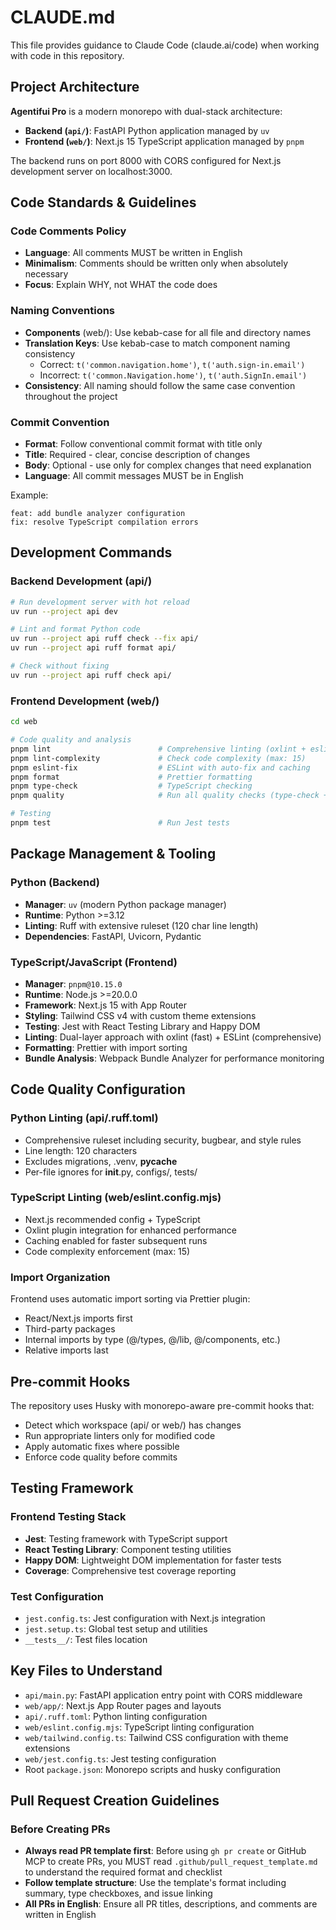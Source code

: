 # CLAUDE.md

This file provides guidance to Claude Code (claude.ai/code) when working with code in this repository.

## Project Architecture

**Agentifui Pro** is a modern monorepo with dual-stack architecture:
- **Backend (`api/`)**: FastAPI Python application managed by `uv`
- **Frontend (`web/`)**: Next.js 15 TypeScript application managed by `pnpm`

The backend runs on port 8000 with CORS configured for Next.js development server on localhost:3000.

## Code Standards & Guidelines

### Code Comments Policy
- **Language**: All comments MUST be written in English
- **Minimalism**: Comments should be written only when absolutely necessary
- **Focus**: Explain WHY, not WHAT the code does

### Naming Conventions
- **Components** (web/): Use kebab-case for all file and directory names
- **Translation Keys**: Use kebab-case to match component naming consistency
  - Correct: `t('common.navigation.home')`, `t('auth.sign-in.email')`
  - Incorrect: `t('common.Navigation.home')`, `t('auth.SignIn.email')`
- **Consistency**: All naming should follow the same case convention throughout the project

### Commit Convention
- **Format**: Follow conventional commit format with title only
- **Title**: Required - clear, concise description of changes
- **Body**: Optional - use only for complex changes that need explanation
- **Language**: All commit messages MUST be in English

Example:
```
feat: add bundle analyzer configuration
fix: resolve TypeScript compilation errors
```

## Development Commands

### Backend Development (api/)
```bash
# Run development server with hot reload
uv run --project api dev

# Lint and format Python code
uv run --project api ruff check --fix api/
uv run --project api ruff format api/

# Check without fixing
uv run --project api ruff check api/
```

### Frontend Development (web/)
```bash
cd web

# Code quality and analysis
pnpm lint                        # Comprehensive linting (oxlint + eslint with caching)
pnpm lint-complexity             # Check code complexity (max: 15)
pnpm eslint-fix                  # ESLint with auto-fix and caching
pnpm format                      # Prettier formatting
pnpm type-check                  # TypeScript checking
pnpm quality                     # Run all quality checks (type-check + lint + format:check)

# Testing
pnpm test                        # Run Jest tests
```

## Package Management & Tooling

### Python (Backend)
- **Manager**: `uv` (modern Python package manager)
- **Runtime**: Python >=3.12
- **Linting**: Ruff with extensive ruleset (120 char line length)
- **Dependencies**: FastAPI, Uvicorn, Pydantic

### TypeScript/JavaScript (Frontend) 
- **Manager**: `pnpm@10.15.0`
- **Runtime**: Node.js >=20.0.0
- **Framework**: Next.js 15 with App Router
- **Styling**: Tailwind CSS v4 with custom theme extensions
- **Testing**: Jest with React Testing Library and Happy DOM
- **Linting**: Dual-layer approach with oxlint (fast) + ESLint (comprehensive)
- **Formatting**: Prettier with import sorting
- **Bundle Analysis**: Webpack Bundle Analyzer for performance monitoring

## Code Quality Configuration

### Python Linting (api/.ruff.toml)
- Comprehensive ruleset including security, bugbear, and style rules
- Line length: 120 characters
- Excludes migrations, .venv, __pycache__
- Per-file ignores for __init__.py, configs/, tests/

### TypeScript Linting (web/eslint.config.mjs)
- Next.js recommended config + TypeScript
- Oxlint plugin integration for enhanced performance
- Caching enabled for faster subsequent runs
- Code complexity enforcement (max: 15)

### Import Organization
Frontend uses automatic import sorting via Prettier plugin:
- React/Next.js imports first
- Third-party packages
- Internal imports by type (@/types, @/lib, @/components, etc.)
- Relative imports last

## Pre-commit Hooks

The repository uses Husky with monorepo-aware pre-commit hooks that:
- Detect which workspace (api/ or web/) has changes
- Run appropriate linters only for modified code
- Apply automatic fixes where possible
- Enforce code quality before commits

## Testing Framework

### Frontend Testing Stack
- **Jest**: Testing framework with TypeScript support
- **React Testing Library**: Component testing utilities
- **Happy DOM**: Lightweight DOM implementation for faster tests
- **Coverage**: Comprehensive test coverage reporting

### Test Configuration
- `jest.config.ts`: Jest configuration with Next.js integration
- `jest.setup.ts`: Global test setup and utilities
- `__tests__/`: Test files location

## Key Files to Understand

- `api/main.py`: FastAPI application entry point with CORS middleware
- `web/app/`: Next.js App Router pages and layouts
- `api/.ruff.toml`: Python linting configuration
- `web/eslint.config.mjs`: TypeScript linting configuration
- `web/tailwind.config.ts`: Tailwind CSS configuration with theme extensions
- `web/jest.config.ts`: Jest testing configuration
- Root `package.json`: Monorepo scripts and husky configuration

## Pull Request Creation Guidelines

### Before Creating PRs
- **Always read PR template first**: Before using `gh pr create` or GitHub MCP to create PRs, you MUST read `.github/pull_request_template.md` to understand the required format and checklist
- **Follow template structure**: Use the template's format including summary, type checkboxes, and issue linking
- **All PRs in English**: Ensure all PR titles, descriptions, and comments are written in English
